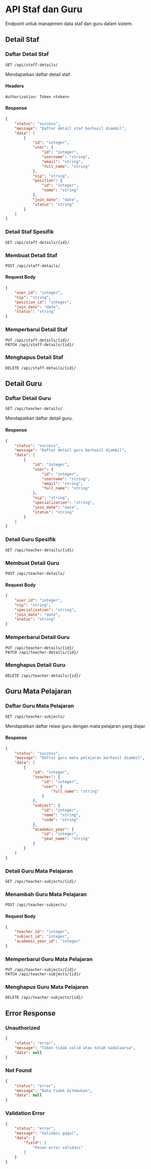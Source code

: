 # API Staf dan Guru

Endpoint untuk manajemen data staf dan guru dalam sistem.

## Detail Staf

### Daftar Detail Staf

```http
GET /api/staff-details/
```

Mendapatkan daftar detail staf.

#### Headers

```
Authorization: Token <token>
```

#### Response

```json
{
    "status": "success",
    "message": "Daftar detail staf berhasil diambil",
    "data": [
        {
            "id": "integer",
            "user": {
                "id": "integer",
                "username": "string",
                "email": "string",
                "full_name": "string"
            },
            "nip": "string",
            "position": {
                "id": "integer",
                "name": "string"
            },
            "join_date": "date",
            "status": "string"
        }
    ]
}
```

### Detail Staf Spesifik

```http
GET /api/staff-details/{id}/
```

### Membuat Detail Staf

```http
POST /api/staff-details/
```

#### Request Body

```json
{
    "user_id": "integer",
    "nip": "string",
    "position_id": "integer",
    "join_date": "date",
    "status": "string"
}
```

### Memperbarui Detail Staf

```http
PUT /api/staff-details/{id}/
PATCH /api/staff-details/{id}/
```

### Menghapus Detail Staf

```http
DELETE /api/staff-details/{id}/
```

## Detail Guru

### Daftar Detail Guru

```http
GET /api/teacher-details/
```

Mendapatkan daftar detail guru.

#### Response

```json
{
    "status": "success",
    "message": "Daftar detail guru berhasil diambil",
    "data": [
        {
            "id": "integer",
            "user": {
                "id": "integer",
                "username": "string",
                "email": "string",
                "full_name": "string"
            },
            "nip": "string",
            "specialization": "string",
            "join_date": "date",
            "status": "string"
        }
    ]
}
```

### Detail Guru Spesifik

```http
GET /api/teacher-details/{id}/
```

### Membuat Detail Guru

```http
POST /api/teacher-details/
```

#### Request Body

```json
{
    "user_id": "integer",
    "nip": "string",
    "specialization": "string",
    "join_date": "date",
    "status": "string"
}
```

### Memperbarui Detail Guru

```http
PUT /api/teacher-details/{id}/
PATCH /api/teacher-details/{id}/
```

### Menghapus Detail Guru

```http
DELETE /api/teacher-details/{id}/
```

## Guru Mata Pelajaran

### Daftar Guru Mata Pelajaran

```http
GET /api/teacher-subjects/
```

Mendapatkan daftar relasi guru dengan mata pelajaran yang diajar.

#### Response

```json
{
    "status": "success",
    "message": "Daftar guru mata pelajaran berhasil diambil",
    "data": [
        {
            "id": "integer",
            "teacher": {
                "id": "integer",
                "user": {
                    "full_name": "string"
                }
            },
            "subject": {
                "id": "integer",
                "name": "string",
                "code": "string"
            },
            "academic_year": {
                "id": "integer",
                "year_name": "string"
            }
        }
    ]
}
```

### Detail Guru Mata Pelajaran

```http
GET /api/teacher-subjects/{id}/
```

### Menambah Guru Mata Pelajaran

```http
POST /api/teacher-subjects/
```

#### Request Body

```json
{
    "teacher_id": "integer",
    "subject_id": "integer",
    "academic_year_id": "integer"
}
```

### Memperbarui Guru Mata Pelajaran

```http
PUT /api/teacher-subjects/{id}/
PATCH /api/teacher-subjects/{id}/
```

### Menghapus Guru Mata Pelajaran

```http
DELETE /api/teacher-subjects/{id}/
```

## Error Response

### Unauthorized

```json
{
    "status": "error",
    "message": "Token tidak valid atau telah kadaluarsa",
    "data": null
}
```

### Not Found

```json
{
    "status": "error",
    "message": "Data tidak ditemukan",
    "data": null
}
```

### Validation Error

```json
{
    "status": "error",
    "message": "Validasi gagal",
    "data": {
        "field": [
            "Pesan error validasi"
        ]
    }
}
```